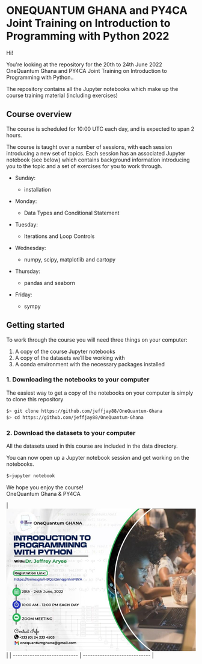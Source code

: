 # ONEQUANTUM GHANA and PY4CA Joint Training on Introduction to Programming with Python 2022


Hi!

You're looking at the repository for the 20th to 24th June 2022 OneQuantum Ghana and PY4CA Joint Training on Introduction to Programming with Python..

The repository contains all the Jupyter notebooks which make up the course
training material (including exercises)

## Course overview

The course is scheduled for 10:00 UTC each day, and is expected to span 2 hours.



The course is taught over a number of sessions, with each session introducing a new set of topics. Each session has an associated Jupyter notebook (see below) which contains background information introducing you to the topic and a set of exercises for you to work through.

- Sunday:
  
  - installation

- Monday:
  
  - Data Types and Conditional Statement

- Tuesday:
  
  - Iterations and Loop Controls

- Wednesday:
  
  - numpy, scipy, matplotlib and cartopy

- Thursday:
  
  - pandas and seaborn

- Friday:
  
  - sympy


## Getting started

To work through the course you will need three things on your computer:

1. A copy of the course Jupyter notebooks
2. A copy of the datasets we’ll be working with
3. A conda environment with the necessary packages installed


### 1. Downloading the notebooks to your computer

The easiest way to get a copy of the notebooks on your computer is simply to clone this repository

```bash
$> git clone https://github.com/jeffjay88/OneQuantum-Ghana
$> cd https://github.com/jeffjay88/OneQuantum-Ghana
```

### 2. Download the datasets to your computer

All the datasets used in this course are included in the data directory.


You can now open up a Jupyter notebook session and get working on the notebooks.

```bash
$>jupyter notebook
```

We hope you enjoy the course!  
OneQuantum Ghana & PY4CA
 

| ![OneQuantum Ghana](img/lecture-1/ad.jpeg) |
| --------------------------- | ---------------------------- |


